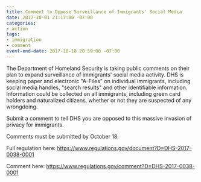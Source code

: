 ```yaml
---
title: Comment to Oppose Surveillance of Immigrants' Social Media
date: 2017-10-01 21:17:00 -07:00
categories:
- action
tags:
- immigration
- comment
event-end-date: 2017-10-18 20:59:00 -07:00
---
```


The Department of Homeland Security is taking public comments on their plan to expand surveillance of immigrants' social media activity. DHS is keeping paper and electronic "A-Files" on individual immigrants, including social media handles, "search results" and other identifiable information. Information could be collected on all immigrants, including green card holders and naturalized citizens, whether or not they are suspected of any wrongdoing.

Submit a comment to tell DHS you are opposed to this massive invasion of privacy for immigrants.

Comments must be submitted by October 18.

Full regulation here: https://www.regulations.gov/document?D=DHS-2017-0038-0001

Comment here: https://www.regulations.gov/comment?D=DHS-2017-0038-0001